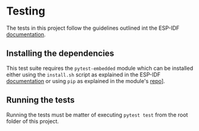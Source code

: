 # Testing

The tests in this project follow the guidelines outlined int the ESP-IDF
[documentation](https://docs.espressif.com/projects/esp-idf/en/latest/esp32/contribute/esp-idf-tests-with-pytest.html).

## Installing the dependencies

This test suite requires the `pytest-embedded` module which can be installed
either using the `install.sh` script as explained in the ESP-IDF
[documentation](https://docs.espressif.com/projects/esp-idf/en/latest/esp32/contribute/esp-idf-tests-with-pytest.html#installation) or using `pip` as explained in the module's
[repo](https://github.com/espressif/pytest-embedded)].

## Running the tests

Running the tests must be matter of executing `pytest test` from the root folder of this project.

